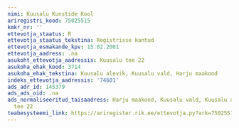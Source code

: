 ```yaml
---
nimi: Kuusalu Kunstide Kool
ariregistri_kood: 75025515
kmkr_nr: ''
ettevotja_staatus: R
ettevotja_staatus_tekstina: Registrisse kantud
ettevotja_esmakande_kpv: 15.02.2001
ettevotja_aadress: .na
asukoht_ettevotja_aadressis: Kuusalu tee 22
asukoha_ehak_kood: 3714
asukoha_ehak_tekstina: Kuusalu alevik, Kuusalu vald, Harju maakond
indeks_ettevotja_aadressis: '74601'
ads_adr_id: 145379
ads_ads_oid: .na
ads_normaliseeritud_taisaadress: Harju maakond, Kuusalu vald, Kuusalu alevik, Kuusalu
  tee 22
teabesysteemi_link: https://ariregister.rik.ee/ettevotja.py?ark=75025515&ref=rekvisiidid
---
```

